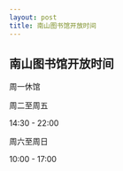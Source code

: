```yaml
---
layout: post
title: 南山图书馆开放时间
---
```


## 南山图书馆开放时间

周一休馆

周二至周五

14:30 - 22:00

周六至周日

10:00 - 17:00

